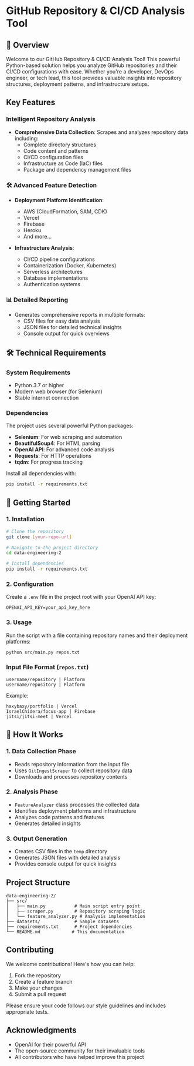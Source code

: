 # GitHub Repository & CI/CD Analysis Tool

## 🚀 Overview

Welcome to our GitHub Repository & CI/CD Analysis Tool! This powerful Python-based solution helps you analyze GitHub repositories and their CI/CD configurations with ease. Whether you're a developer, DevOps engineer, or tech lead, this tool provides valuable insights into repository structures, deployment patterns, and infrastructure setups.

##  Key Features

###  Intelligent Repository Analysis
- **Comprehensive Data Collection**: Scrapes and analyzes repository data including:
  - Complete directory structures
  - Code content and patterns
  - CI/CD configuration files
  - Infrastructure as Code (IaC) files
  - Package and dependency management files

### 🛠️ Advanced Feature Detection
- **Deployment Platform Identification**:
  - AWS (CloudFormation, SAM, CDK)
  - Vercel
  - Firebase
  - Heroku
  - And more...

- **Infrastructure Analysis**:
  - CI/CD pipeline configurations
  - Containerization (Docker, Kubernetes)
  - Serverless architectures
  - Database implementations
  - Authentication systems

### 📊 Detailed Reporting
- Generates comprehensive reports in multiple formats:
  - CSV files for easy data analysis
  - JSON files for detailed technical insights
  - Console output for quick overviews

## 🛠️ Technical Requirements

### System Requirements
- Python 3.7 or higher
- Modern web browser (for Selenium)
- Stable internet connection

### Dependencies
The project uses several powerful Python packages:
- **Selenium**: For web scraping and automation
- **BeautifulSoup4**: For HTML parsing
- **OpenAI API**: For advanced code analysis
- **Requests**: For HTTP operations
- **tqdm**: For progress tracking

Install all dependencies with:
```bash
pip install -r requirements.txt
```

## 🚀 Getting Started

### 1. Installation
```bash
# Clone the repository
git clone [your-repo-url]

# Navigate to the project directory
cd data-engineering-2

# Install dependencies
pip install -r requirements.txt
```

### 2. Configuration
Create a `.env` file in the project root with your OpenAI API key:
```
OPENAI_API_KEY=your_api_key_here
```

### 3. Usage
Run the script with a file containing repository names and their deployment platforms:

```bash
python src/main.py repos.txt
```

### Input File Format (`repos.txt`)
```
username/repository | Platform
username/repository | Platform
```

Example:
```
haxybaxy/portfolio | Vercel
IsraelChidera/focus-app | Firebase
jitsi/jitsi-meet | Vercel
```

## 🔄 How It Works

### 1. Data Collection Phase
- Reads repository information from the input file
- Uses `GitIngestScraper` to collect repository data
- Downloads and processes repository contents

### 2. Analysis Phase
- `FeatureAnalyzer` class processes the collected data
- Identifies deployment platforms and infrastructure
- Analyzes code patterns and features
- Generates detailed insights

### 3. Output Generation
- Creates CSV files in the `temp` directory
- Generates JSON files with detailed analysis
- Provides console output for quick insights

## Project Structure

```
data-engineering-2/
├── src/
│   ├── main.py           # Main script entry point
│   ├── scraper.py        # Repository scraping logic
│   └── feature_analyzer.py # Analysis implementation
├── datasets/             # Sample datasets
├── requirements.txt      # Project dependencies
└── README.md            # This documentation
```

## Contributing

We welcome contributions! Here's how you can help:

1. Fork the repository
2. Create a feature branch
3. Make your changes
4. Submit a pull request

Please ensure your code follows our style guidelines and includes appropriate tests.


##  Acknowledgments

- OpenAI for their powerful API
- The open-source community for their invaluable tools
- All contributors who have helped improve this project





